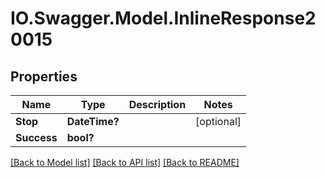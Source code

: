 # IO.Swagger.Model.InlineResponse20015
## Properties

Name | Type | Description | Notes
------------ | ------------- | ------------- | -------------
**Stop** | **DateTime?** |  | [optional] 
**Success** | **bool?** |  | 

[[Back to Model list]](../README.md#documentation-for-models) [[Back to API list]](../README.md#documentation-for-api-endpoints) [[Back to README]](../README.md)

